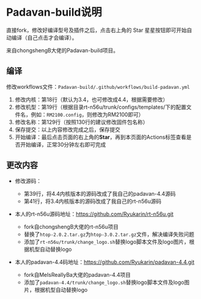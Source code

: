 # Padavan-build说明

直接fork，修改好编译型号及插件之后，点击右上角的 Star 星星按钮即可开始自动编译（自己点击才会编译）。

来自chongshengB大佬的Padavan-build项目。

## 编译

修改workflows文件：`Padavan-build/.github/workflows/build-padavan.yml`

1. 修改内核：第18行（默认为3.4，也可修改成4.4，根据需要修改）
2. 修改机型：第19行（根据目录rt-n56u/trunk/configs/templates/下的配置文件名，例如：`RM2100.config`，则修改为RM2100即可）
3. 修改名称：第129行（按照130行的建议修改固件包名称）
4. 保存提交：以上内容修改完成之后，保存提交
5. 开始编译：最后点击页面的右上角的**Star**，再到本页面的Actions标签查看是否开始编译，正常30分钟左右即可完成

## 更改内容

- 修改源码：
  - 第39行，将4.4内核版本的源码改成了我自己的padavan-4.4源码
  - 第41行，将3.4内核版本的源码改成了我自己的rt-n56u源码

- 本人的rt-n56u源码地址：https://github.com/Ryukarin/rt-n56u.git
  - fork自chongshengB大佬的rt-n56u项目
  - 替换了`htop-2.0.2.tar.gz`为`htop-3.0.2.tar.gz`文件，解决编译失败问题
  - 添加了`rt-n56u/trunk/change_logo.sh`替换logo脚本文件及logo图片，根据机型自动替换logo

- 本人的padavan-4.4码地址：https://github.com/Ryukarin/padavan-4.4.git
  - fork自MeIsReallyBa大佬的padavan-4.4项目
  - 添加了`padavan-4.4/trunk/change_logo.sh`替换logo脚本文件及logo图片，根据机型自动替换logo
